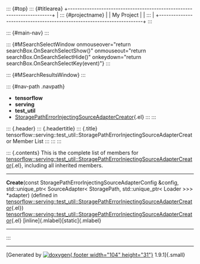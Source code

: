 ::: {#top}
::: {#titlearea}
+-----------------------------------------------------------------------+
| ::: {#projectname}                                                    |
| My Project                                                            |
| :::                                                                   |
+-----------------------------------------------------------------------+
:::

::: {#main-nav}
:::

::: {#MSearchSelectWindow onmouseover="return searchBox.OnSearchSelectShow()" onmouseout="return searchBox.OnSearchSelectHide()" onkeydown="return searchBox.OnSearchSelectKey(event)"}
:::

::: {#MSearchResultsWindow}
:::

::: {#nav-path .navpath}
-   **tensorflow**
-   **serving**
-   **test\_util**
-   [StoragePathErrorInjectingSourceAdapterCreator](classtensorflow_1_1serving_1_1test__util_1_1StoragePathErrorInjectingSourceAdapterCreator.html){.el}
:::
:::

::: {.header}
::: {.headertitle}
::: {.title}
tensorflow::serving::test\_util::StoragePathErrorInjectingSourceAdapterCreator
Member List
:::
:::
:::

::: {.contents}
This is the complete list of members for
[tensorflow::serving::test\_util::StoragePathErrorInjectingSourceAdapterCreator](classtensorflow_1_1serving_1_1test__util_1_1StoragePathErrorInjectingSourceAdapterCreator.html){.el},
including all inherited members.

  ----------------------------------------------------------------------------------------------------------------------------------------------------------------------------------------------------------------------------------------------------------------------------------------------------------------------------------------------------------------------- --------------------------------------------------------------------------------------------------------------------------------------------------------------------------------------- ------------------------------------
  **Create**(const StoragePathErrorInjectingSourceAdapterConfig &config, std::unique\_ptr\< SourceAdapter\< StoragePath, std::unique\_ptr\< Loader \>\>\> \*adapter) (defined in [tensorflow::serving::test\_util::StoragePathErrorInjectingSourceAdapterCreator](classtensorflow_1_1serving_1_1test__util_1_1StoragePathErrorInjectingSourceAdapterCreator.html){.el})   [tensorflow::serving::test\_util::StoragePathErrorInjectingSourceAdapterCreator](classtensorflow_1_1serving_1_1test__util_1_1StoragePathErrorInjectingSourceAdapterCreator.html){.el}   [inline]{.mlabel}[static]{.mlabel}
  ----------------------------------------------------------------------------------------------------------------------------------------------------------------------------------------------------------------------------------------------------------------------------------------------------------------------------------------------------------------------- --------------------------------------------------------------------------------------------------------------------------------------------------------------------------------------- ------------------------------------
:::

------------------------------------------------------------------------

[Generated by [![doxygen](doxygen.svg){.footer width="104"
height="31"}](https://www.doxygen.org/index.html) 1.9.1]{.small}
